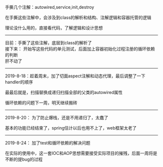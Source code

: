 手撕几个注解：autowired,service,init,destroy

在手撕这些注解中，会涉及到class的解析和结构、注解逻辑和容器托管的逻辑



理论没什么用的，直接看代码，了解逻辑和设计思想

---

目前：手撕了这些注解，底层到class的解析了  
接下来： 开始写这些代码的单元测试，后面加上容器初始化过程注册的循环依赖的判断  
肝不动了



---



2019-8-18：趁着周末，加了切面aspect注解和动态代理，最后调整了一下handler的顺序



最最后就是，扫描替换成递归扫描全部的父类的autowired属性  



循环依赖的问题下一周，明天继续搬砖  

---

2019-8-20： 为了防止爆栈，还是不用递归了，太蠢了  

基本的功能已经结束了，spring估计以后也用不上了，web框架太老了  



---



2019-8-24： 加了test和循环依赖的解决问题



在实际的使用中，这一套IOC和AOP思想需要接受实际项目的摧残，后面一周将是不断的提bug的过程
